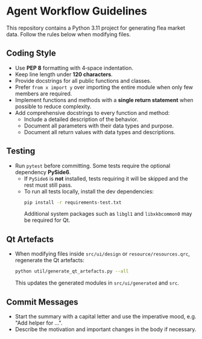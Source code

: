 # Agent Workflow Guidelines

This repository contains a Python 3.11 project for generating flea market data.
Follow the rules below when modifying files.

## Coding Style
- Use **PEP 8** formatting with 4‑space indentation.
- Keep line length under **120 characters**.
- Provide docstrings for all public functions and classes.
- Prefer `from x import y` over importing the entire module when only few members are required.
- Implement functions and methods with a **single return statement** when possible to reduce complexity.
- Add comprehensive docstrings to every function and method:
  - Include a detailed description of the behavior.
  - Document all parameters with their data types and purpose.
  - Document all return values with data types and descriptions.

## Testing
- Run `pytest` before committing. Some tests require the optional dependency **PySide6**.
  - If `PySide6` is **not** installed, tests requiring it will be skipped and the rest must still pass.
  - To run all tests locally, install the dev dependencies:
    ```bash
    pip install -r requirements-test.txt
    ```
    Additional system packages such as `libgl1` and `libxkbcommon0` may be required for Qt.

## Qt Artefacts
- When modifying files inside `src/ui/design` or `resource/resources.qrc`, regenerate the Qt artefacts:
  ```bash
  python util/generate_qt_artefacts.py --all
  ```
  This updates the generated modules in `src/ui/generated` and `src`.

## Commit Messages
- Start the summary with a capital letter and use the imperative mood, e.g. "Add helper for …".
- Describe the motivation and important changes in the body if necessary.

